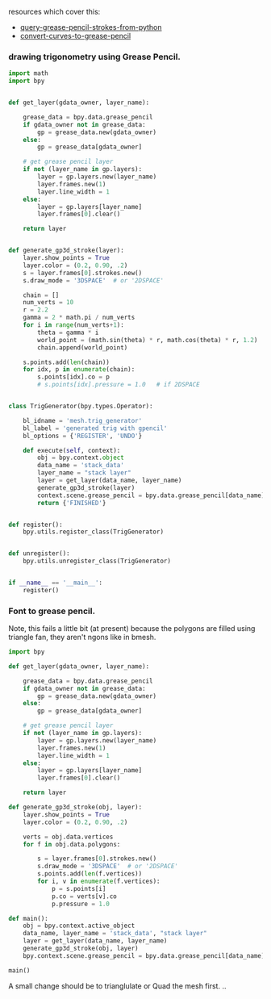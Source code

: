resources which cover this:  
- [query-grease-pencil-strokes-from-python](http://blender.stackexchange.com/questions/24694/query-grease-pencil-strokes-from-python)  
- [convert-curves-to-grease-pencil](http://blender.stackexchange.com/questions/36140/convert-curves-to-grease-pencil)  

### drawing trigonometry using Grease Pencil.

```python
import math
import bpy


def get_layer(gdata_owner, layer_name):

    grease_data = bpy.data.grease_pencil
    if gdata_owner not in grease_data:
        gp = grease_data.new(gdata_owner)
    else:
        gp = grease_data[gdata_owner]

    # get grease pencil layer
    if not (layer_name in gp.layers):
        layer = gp.layers.new(layer_name)
        layer.frames.new(1)
        layer.line_width = 1
    else:
        layer = gp.layers[layer_name]
        layer.frames[0].clear()

    return layer


def generate_gp3d_stroke(layer):
    layer.show_points = True
    layer.color = (0.2, 0.90, .2)
    s = layer.frames[0].strokes.new()
    s.draw_mode = '3DSPACE'  # or '2DSPACE'

    chain = []
    num_verts = 10
    r = 2.2
    gamma = 2 * math.pi / num_verts
    for i in range(num_verts+1):
        theta = gamma * i
        world_point = (math.sin(theta) * r, math.cos(theta) * r, 1.2)
        chain.append(world_point)

    s.points.add(len(chain))
    for idx, p in enumerate(chain):
        s.points[idx].co = p
        # s.points[idx].pressure = 1.0   # if 2DSPACE


class TrigGenerator(bpy.types.Operator):

    bl_idname = 'mesh.trig_generator'
    bl_label = 'generated trig with gpencil'
    bl_options = {'REGISTER', 'UNDO'}

    def execute(self, context):
        obj = bpy.context.object
        data_name = 'stack_data'
        layer_name = "stack layer"
        layer = get_layer(data_name, layer_name)
        generate_gp3d_stroke(layer)
        context.scene.grease_pencil = bpy.data.grease_pencil[data_name]
        return {'FINISHED'}


def register():
    bpy.utils.register_class(TrigGenerator)


def unregister():
    bpy.utils.unregister_class(TrigGenerator)


if __name__ == '__main__':
    register()
```

### Font to grease pencil.

Note, this fails a little bit (at present) because the polygons are filled using triangle fan, they aren't ngons like in bmesh.

```python
import bpy

def get_layer(gdata_owner, layer_name):

    grease_data = bpy.data.grease_pencil
    if gdata_owner not in grease_data:
        gp = grease_data.new(gdata_owner)
    else:
        gp = grease_data[gdata_owner]

    # get grease pencil layer
    if not (layer_name in gp.layers):
        layer = gp.layers.new(layer_name)
        layer.frames.new(1)
        layer.line_width = 1
    else:
        layer = gp.layers[layer_name]
        layer.frames[0].clear()

    return layer

def generate_gp3d_stroke(obj, layer):
    layer.show_points = True
    layer.color = (0.2, 0.90, .2)

    verts = obj.data.vertices
    for f in obj.data.polygons:

        s = layer.frames[0].strokes.new()
        s.draw_mode = '3DSPACE'  # or '2DSPACE'
        s.points.add(len(f.vertices))
        for i, v in enumerate(f.vertices):
            p = s.points[i]
            p.co = verts[v].co
            p.pressure = 1.0

def main():
    obj = bpy.context.active_object
    data_name, layer_name = 'stack_data', "stack layer"
    layer = get_layer(data_name, layer_name)
    generate_gp3d_stroke(obj, layer)
    bpy.context.scene.grease_pencil = bpy.data.grease_pencil[data_name]

main()
```

A small change should be to trianglulate or Quad the mesh first. ..

